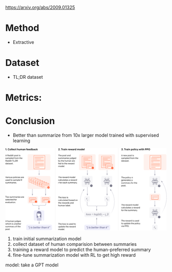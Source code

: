 https://arxiv.org/abs/2009.01325

# Method
- Extractive

# Dataset
- TL;DR dataset

# Metrics:

# Conclusion
- Better than summarize from 10x larger model trained with supervised learning

![MM algo](./LSFHF/approach.svg)

1. train initial summarization model
2. collect dataset of human comparision between summaries
3. training a reward model to predict the human-preferred summary
4. fine-tune summarization model with RL to get high reward

model: take a GPT model